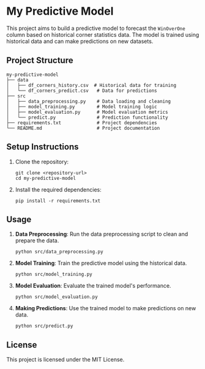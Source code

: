 # My Predictive Model

This project aims to build a predictive model to forecast the `WinOverOne` column based on historical corner statistics data. The model is trained using historical data and can make predictions on new datasets.

## Project Structure

```
my-predictive-model
├── data
│   ├── df_corners_history.csv  # Historical data for training
│   └── df_corners_predict.csv   # Data for predictions
├── src
│   ├── data_preprocessing.py    # Data loading and cleaning
│   ├── model_training.py        # Model training logic
│   ├── model_evaluation.py      # Model evaluation metrics
│   └── predict.py               # Prediction functionality
├── requirements.txt             # Project dependencies
└── README.md                    # Project documentation
```

## Setup Instructions

1. Clone the repository:
   ```
   git clone <repository-url>
   cd my-predictive-model
   ```

2. Install the required dependencies:
   ```
   pip install -r requirements.txt
   ```

## Usage

1. **Data Preprocessing**: Run the data preprocessing script to clean and prepare the data.
   ```
   python src/data_preprocessing.py
   ```

2. **Model Training**: Train the predictive model using the historical data.
   ```
   python src/model_training.py
   ```

3. **Model Evaluation**: Evaluate the trained model's performance.
   ```
   python src/model_evaluation.py
   ```

4. **Making Predictions**: Use the trained model to make predictions on new data.
   ```
   python src/predict.py
   ```

## License

This project is licensed under the MIT License.